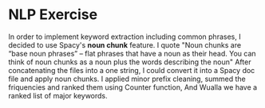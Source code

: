 # NLP Exercise  
In order to implement keyword extraction including common phrases, I decided to use Spacy's **noun chunk** feature.
I quote "Noun chunks are “base noun phrases” – flat phrases that have a noun as their head. You can think of noun chunks as a noun plus the words describing the noun"
After concatenating the files into a one string, I could convert it into a Spacy doc file and apply noun chunks.
I applied minor prefix cleaning, summed the friquencies and ranked them using Counter function,
And Wualla we have a ranked list of major keywords.
